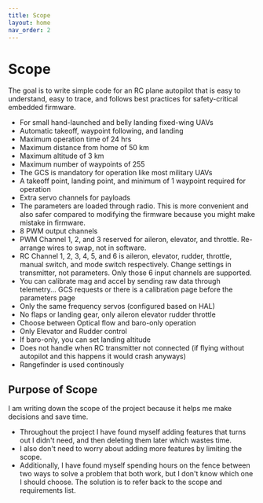 ```yaml
---
title: Scope
layout: home
nav_order: 2
---
```


# Scope

The goal is to write simple code for an RC plane autopilot that is easy to understand, easy to trace, and follows best practices for safety-critical embedded firmware.
- For small hand-launched and belly landing fixed-wing UAVs
- Automatic takeoff, waypoint following, and landing
- Maximum operation time of 24 hrs
- Maximum distance from home of 50 km
- Maximum altitude of 3 km
- Maximum number of waypoints of 255
- The GCS is mandatory for operation like most military UAVs
- A takeoff point, landing point, and minimum of 1 waypoint required for operation
- Extra servo channels for payloads
- The parameters are loaded through radio. This is more convenient and also safer compared to modifying the firmware because you might make mistake in firmware.
- 8 PWM output channels
- PWM Channel 1, 2, and 3 reserved for aileron, elevator, and throttle. Re-arrange wires to swap, not in software.
- RC Channel 1, 2, 3, 4, 5, and 6 is aileron, elevator, rudder, throttle, manual switch, and mode switch respectively. Change settings in transmitter, not parameters. Only those 6 input channels are supported.
- You can calibrate mag and accel by sending raw data through telemetry... GCS requests or there is a calibration page before the parameters page
- Only the same frequency servos (configured based on HAL)
- No flaps or landing gear, only aileron elevator rudder throttle
- Choose between Optical flow and baro-only operation
- Only Elevator and Rudder control
- If baro-only, you can set landing altitude
- Does not handle when RC transmitter not connected (if flying without autopilot and this happens it would crash anyways)
- Rangefinder is used continously

## Purpose of Scope

I am writing down the scope of the project because it helps me make decisions and save time. 
- Throughout the project I have found myself adding features that turns out I didn't need, and then deleting them later which wastes time. 
- I also don't need to worry about adding more features by limiting the scope.
- Additionally, I have found myself spending hours on the fence between two ways to solve a problem that both work, but I don't know which one I should choose. The solution is to refer back to the scope and requirements list.
